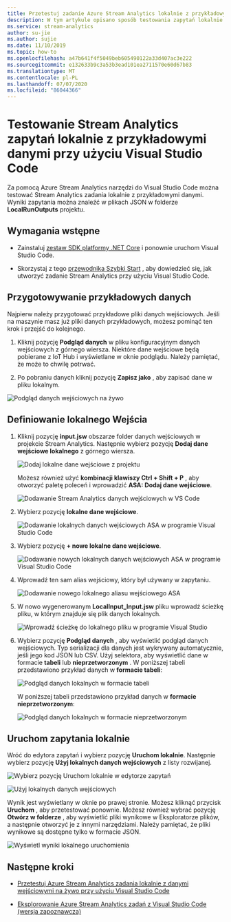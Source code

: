 ```yaml
---
title: Przetestuj zadanie Azure Stream Analytics lokalnie z przykładowymi danymi przy użyciu Visual Studio Code
description: W tym artykule opisano sposób testowania zapytań lokalnie z przykładowymi danymi przy użyciu narzędzi Azure Stream Analytics dla Visual Studio Code.
ms.service: stream-analytics
author: su-jie
ms.author: sujie
ms.date: 11/10/2019
ms.topic: how-to
ms.openlocfilehash: a47b641f4f5049beb605490122a33d407ac3e222
ms.sourcegitcommit: e132633b9c3a53b3ead101ea2711570e60d67b83
ms.translationtype: MT
ms.contentlocale: pl-PL
ms.lasthandoff: 07/07/2020
ms.locfileid: "86044366"
---
```

# <a name="test-stream-analytics-queries-locally-with-sample-data-using-visual-studio-code"></a>Testowanie Stream Analytics zapytań lokalnie z przykładowymi danymi przy użyciu Visual Studio Code

Za pomocą Azure Stream Analytics narzędzi do Visual Studio Code można testować Stream Analytics zadania lokalnie z przykładowymi danymi. Wyniki zapytania można znaleźć w plikach JSON w folderze **LocalRunOutputs** projektu.

## <a name="prerequisites"></a>Wymagania wstępne

* Zainstaluj [zestaw SDK platformy .NET Core](https://dotnet.microsoft.com/download) i ponownie uruchom Visual Studio Code.

* Skorzystaj z tego [przewodnika Szybki Start](quick-create-vs-code.md) , aby dowiedzieć się, jak utworzyć zadanie Stream Analytics przy użyciu Visual Studio Code.

## <a name="prepare-sample-data"></a>Przygotowywanie przykładowych danych

Najpierw należy przygotować przykładowe pliki danych wejściowych. Jeśli na maszynie masz już pliki danych przykładowych, możesz pominąć ten krok i przejść do kolejnego.

1. Kliknij pozycję **Podgląd danych** w pliku konfiguracyjnym danych wejściowych z górnego wiersza. Niektóre dane wejściowe będą pobierane z IoT Hub i wyświetlane w oknie podglądu. Należy pamiętać, że może to chwilę potrwać.

2. Po pobraniu danych kliknij pozycję **Zapisz jako** , aby zapisać dane w pliku lokalnym.

 ![Podgląd danych wejściowych na żywo](./media/quick-create-vs-code/preview-live-input.png)

## <a name="define-a-local-input"></a>Definiowanie lokalnego Wejścia

1. Kliknij pozycję **input.jsw** obszarze folder danych wejściowych w projekcie Stream Analytics. Następnie wybierz pozycję **Dodaj dane wejściowe lokalnego** z górnego wiersza.

    ![Dodaj lokalne dane wejściowe z projektu](./media/quick-create-vs-code/add-input-from-project.png)

    Możesz również użyć **kombinacji klawiszy Ctrl + Shift + P** , aby otworzyć paletę poleceń i wprowadzić **ASA: Dodaj dane wejściowe**.

   ![Dodawanie Stream Analytics danych wejściowych w VS Code](./media/quick-create-vs-code/add-input.png)

2. Wybierz pozycję **lokalne dane wejściowe**.

    ![Dodawanie lokalnych danych wejściowych ASA w programie Visual Studio Code](./media/vscode-local-run/add-local-input.png)

3. Wybierz pozycję **+ nowe lokalne dane wejściowe**.

    ![Dodawanie nowych lokalnych danych wejściowych ASA w programie Visual Studio Code](./media/vscode-local-run/add-new-local-input.png)

4. Wprowadź ten sam alias wejściowy, który był używany w zapytaniu.

    ![Dodawanie nowego lokalnego aliasu wejściowego ASA](./media/vscode-local-run/new-local-input-alias.png)

5. W nowo wygenerowanym **LocalInput_Input.jsw** pliku wprowadź ścieżkę pliku, w którym znajduje się plik danych lokalnych.

    ![Wprowadź ścieżkę do lokalnego pliku w programie Visual Studio](./media/vscode-local-run/local-file-path.png)

6. Wybierz pozycję **Podgląd danych** , aby wyświetlić podgląd danych wejściowych. Typ serializacji dla danych jest wykrywany automatycznie, jeśli jego kod JSON lub CSV. Użyj selektora, aby wyświetlić dane w formacie **tabeli** lub **nieprzetworzonym** . W poniższej tabeli przedstawiono przykład danych w **formacie tabeli**:

     ![Podgląd danych lokalnych w formacie tabeli](./media/vscode-local-run/local-file-preview-table.png)

    W poniższej tabeli przedstawiono przykład danych w **formacie nieprzetworzonym**:

    ![Podgląd danych lokalnych w formacie nieprzetworzonym](./media/vscode-local-run/local-file-preview-raw.png)

## <a name="run-queries-locally"></a>Uruchom zapytania lokalnie

Wróć do edytora zapytań i wybierz pozycję **Uruchom lokalnie**. Następnie wybierz pozycję **Użyj lokalnych danych wejściowych** z listy rozwijanej.

![Wybierz pozycję Uruchom lokalnie w edytorze zapytań](./media/vscode-local-run/run-locally.png)

![Użyj lokalnych danych wejściowych](./media/vscode-local-run/run-locally-use-local-input.png)

Wynik jest wyświetlany w oknie po prawej stronie. Możesz kliknąć przycisk **Uruchom** , aby przetestować ponownie. Możesz również wybrać pozycję **Otwórz w folderze** , aby wyświetlić pliki wynikowe w Eksploratorze plików, a następnie otworzyć je z innymi narzędziami. Należy pamiętać, że pliki wynikowe są dostępne tylko w formacie JSON.

![Wyświetl wyniki lokalnego uruchomienia](./media/vscode-local-run/run-locally-result.png)

## <a name="next-steps"></a>Następne kroki

* [Przetestuj Azure Stream Analytics zadania lokalnie z danymi wejściowymi na żywo przy użyciu Visual Studio Code](visual-studio-code-local-run-live-input.md)

* [Eksplorowanie Azure Stream Analytics zadań z Visual Studio Code (wersja zapoznawcza)](visual-studio-code-explore-jobs.md)
